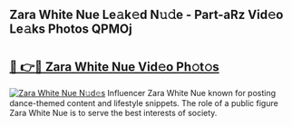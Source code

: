 ## Zara White Nue Le𝚊k𝚎d N𝚞𝚍e - Part-aRz Vid𝚎o Le𝚊ks Photos QPMOj

# <h2><a href="http://fb5qqx.evod.top/?m=Zara+White+Nue">🔗 👉🔴 Zara White Nue Vid𝚎o Ph𝚘t𝚘s</a></h2>

[![Zara White Nue N𝚞d𝚎s](https://i.imgur.com/8V9OHl7.gif)](http://fb5qqx.evod.top/?m=Zara+White+Nue)
Influencer Zara White Nue known for posting dance-themed content and lifestyle snippets. The role of a public figure Zara White Nue is to serve the best interests of society. 
